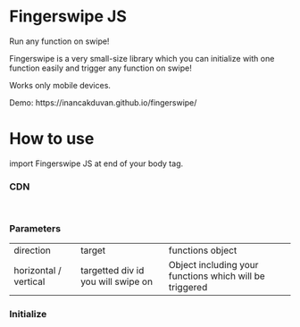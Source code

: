 # Fingerswipe JS
<p>Run any function on swipe!</p>
<p>Fingerswipe is a very small-size library which you can initialize with one function easily and trigger any function on swipe!
<p> Works only mobile devices. </p>
<p>Demo: https://inancakduvan.github.io/fingerswipe/ </p>

# How to use

import Fingerswipe JS at end of your body tag.

<h3>CDN</h3>
<pre>
  <script src='https://res.cloudinary.com/dd2ownqt9/raw/upload/v1583681710/fingerswipe_qhcnq7.js'></script>
</pre>

<h3>Parameters</h3>
<table>
  <tr>
    <td>direction</td>
    <td>target</td>
    <td>functions object</td>
  </tr>
  
  <tr>
    <td>horizontal / vertical</td>
    <td>targetted div id you will swipe on</td>
    <td>Object including your functions which will be triggered</td>
  </tr>
</table>

<h3>Initialize</h3>
<pre>
  <script>
       // Target areas you want to run function.
        
        const targetHorizontalArea = document.getElementById("horizontal-area");
        const targetVerticalArea = document.getElementById("vertical-area");


        // Code your functions you will run on swipe!
        
        function swipeLeft() {
           alert("Swiped Left")
        }

        function swipeRight() {
            alert("Swiped Right")
        }

        function swipeUp() {
            alert("Swiped Up")
        }

        function swipeDown() {
            alert("Swiped Down")
        }
        

        // Initialize fingerwipe function with 3 parameters: (direction, target, functions object)
        
        fingerswipe("horizontal", targetHorizontalArea, {
            left: swipeLeft,
            right: swipeRight
        });

        fingerswipe("vertical", targetVerticalArea, {
            up: swipeUp,
            down: swipeDown
        });
    </script>
</pre>

<h2>Done!!</h2>

